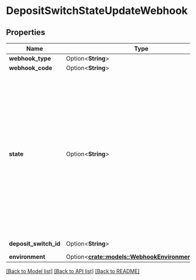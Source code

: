 # DepositSwitchStateUpdateWebhook

## Properties

Name | Type | Description | Notes
------------ | ------------- | ------------- | -------------
**webhook_type** | Option<**String**> | `\"DEPOSIT_SWITCH\"` | [optional]
**webhook_code** | Option<**String**> | `\"SWITCH_STATE_UPDATE\"` | [optional]
**state** | Option<**String**> |  The state, or status, of the deposit switch.  `initialized`: The deposit switch has been initialized with the user entering the information required to submit the deposit switch request.  `processing`: The deposit switch request has been submitted and is being processed.  `completed`: The user's employer has fulfilled and completed the deposit switch request.  `error`: There was an error processing the deposit switch request.  For more information, see the [Deposit Switch API reference](/docs/deposit-switch/reference#deposit_switchget). | [optional]
**deposit_switch_id** | Option<**String**> | The ID of the deposit switch. | [optional]
**environment** | Option<[**crate::models::WebhookEnvironmentValues**](WebhookEnvironmentValues.md)> |  | [optional]

[[Back to Model list]](../README.md#documentation-for-models) [[Back to API list]](../README.md#documentation-for-api-endpoints) [[Back to README]](../README.md)


